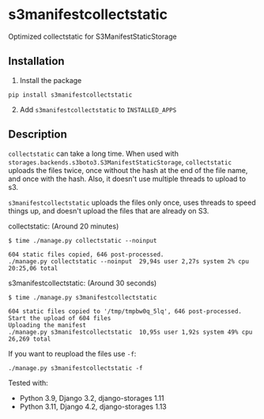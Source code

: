 # s3manifestcollectstatic

Optimized collectstatic for S3ManifestStaticStorage

## Installation

1. Install the package
```
pip install s3manifestcollectstatic
```
2. Add `s3manifestcollectstatic` to `INSTALLED_APPS`

## Description

`collectstatic` can take a long time. When used with
`storages.backends.s3boto3.S3ManifestStaticStorage`, `collectstatic` uploads
the files twice, once without the hash at the end of the file name, and once
with the hash.  Also, it doesn't use multiple threads to upload to s3.

`s3manifestcollectstatic` uploads the files only once, uses threads to speed
things up, and doesn't upload the files that are already on S3.

collectstatic: (Around 20 minutes)

```
$ time ./manage.py collectstatic --noinput

604 static files copied, 646 post-processed.
./manage.py collectstatic --noinput  29,94s user 2,27s system 2% cpu 20:25,06 total
```

s3manifestcollectstatic: (Around 30 seconds)
```
$ time ./manage.py s3manifestcollectstatic

604 static files copied to '/tmp/tmpbw0q_5lq', 646 post-processed.
Start the upload of 604 files
Uploading the manifest
./manage.py s3manifestcollectstatic  10,95s user 1,92s system 49% cpu 26,269 total
```

If you want to reupload the files use `-f`:
```
./manage.py s3manifestcollectstatic -f
```

Tested with:
- Python 3.9, Django 3.2, django-storages 1.11
- Python 3.11, Django 4.2, django-storages 1.13
